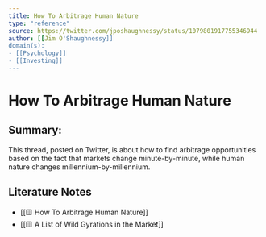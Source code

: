 ```yaml
---
title: How To Arbitrage Human Nature
type: "reference"
source: https://twitter.com/jposhaughnessy/status/1079801917755346944
author: [[Jim O'Shaughnessy]]
domain(s):
- [[Psychology]]
- [[Investing]]
---
```

# How To Arbitrage Human Nature

## Summary:

This thread, posted on Twitter, is about how to find arbitrage opportunities based on the fact that markets change minute-by-minute, while human nature changes millennium-by-millennium.

## Literature Notes
- [[🟨 How To Arbitrage Human Nature]]
- [[🟨 A List of Wild Gyrations in the Market]]
